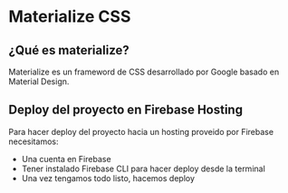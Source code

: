 # Materialize CSS
## ¿Qué es materialize?

Materialize es un frameword de CSS desarrollado por Google basado en Material Design.

## Deploy del proyecto en Firebase Hosting

Para hacer deploy del proyecto hacia un hosting proveido por Firebase necesitamos:

- Una cuenta en Firebase
- Tener instalado Firebase CLI para hacer deploy desde la terminal
- Una vez tengamos todo listo, hacemos deploy